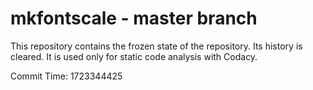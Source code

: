 # mkfontscale - master branch

This repository contains the frozen state of the repository.
Its history is cleared. It is used only for static code
analysis with Codacy.

Commit Time: 1723344425